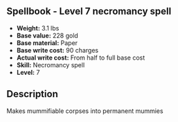 ## Spellbook - Level 7 necromancy spell

- **Weight:** 3.1 lbs
- **Base value:** 228 gold
- **Base material:** Paper
- **Base write cost:** 90 charges
- **Actual write cost:** From half to full base cost
- **Skill:** Necromancy spell
- **Level:** 7

## Description

Makes mummifiable corpses into permanent mummies
